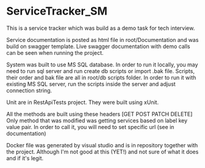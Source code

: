 # ServiceTracker_SM
This is a service tracker which was build as a demo task for tech interview.

Service documentation is posted as html file in root/Documentation and was build on swagger template. Live swagger documentation with demo calls can be seen when running the project.

System was built to use MS SQL database. In order to run it locally, you may need to run sql server and run create db scripts or import .bak file. Scripts, their order and bak file are all in root/db scripts folder.
In order to run it with existing MS SQL server, run the scripts inside the server and adjust connection string.

Unit are in RestApiTests project. They were built using xUnit.

All the methods are built using these headers [GET POST PATCH DELETE]
Only method that was modified was getting services based on label key value pair. In order to call it, you will need to set specific url (see in documentation)

Docker file was generated by visual studio and is in repository together with the project. Although I'm not good at this (YET!) and not sure of what it does and if it's legit.

